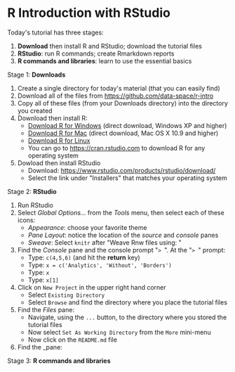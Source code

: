 # R Introduction with RStudio

Today's tutorial has three stages:

1. __Download__ then install R and RStudio; download the tutorial files
1. __RStudio__: run R commands; create Rmarkdown reports
1. __R commands and libraries__: learn to use the essential basics

Stage 1: __Downloads__

1. Create a single directory for today's material (that you can easily find)
1. Download all of the files from https://github.com/data-space/r-intro 
1. Copy all of these files (from your Downloads directory) into the directory you created
1. Download then install R: 
    - [Download R for Windows](https://cran.rstudio.com/bin/windows/base/R-3.3.3-win.exe) 
      (direct download, Windows XP and higher)
    - [Download R for Mac](https://cran.rstudio.com/bin/macosx/R-3.3.3.pkg) 
      (direct download, Mac OS X 10.9 and higher)
    - [Download R for Linux](https://cran.rstudio.com/bin/linux/)
    - You can go to https://cran.rstudio.com to download R for any operating system
1. Dowload then install RStudio
    - Download: https://www.rstudio.com/products/rstudio/download/ 
    - Select the link under "Installers" that matches your operating system

Stage 2: __RStudio__

1. Run RStudio
1. Select _Global Options..._ from the _Tools_ menu, then select each of these icons:
    - _Appearance_: choose your favorite theme
    - _Pane Layout_: notice the location of the _source_ and _console_ panes
    - _Sweave_: Select `knitr` after "Weave Rnw files using: "
1. Find the _Console_ pane and the console prompt "`> `". At the "`> `" prompt:
    - Type: `c(4,5,6)` (and hit the __return__ key)
    - Type: `x = c('Analytics', 'Without', 'Borders')`
    - Type: `x`
    - Type: `x[1]`
1. Click on `New Project` in the upper right hand corner
    - Select `Existing Directory` 
    - Select `Browse` and find the directory where you place the tutorial files
1. Find the _Files_ pane:
    - Navigate, using the `...` button, to the directory where you stored the tutorial files
    - Now select `Set As Working Directory` from the `More` mini-menu
    - Now click on the `README.md` file
1. Find the _pane:
    
Stage 3: __R commands and libraries__